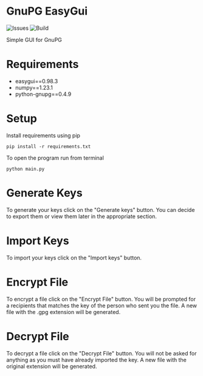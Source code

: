 # GnuPG EasyGui

![Issues](https://img.shields.io/github/issues/EddyDevProject/GnuPG-EasyGUI.svg)
![Build](https://app.travis-ci.com/github/EddyDevProject/GnuPG-EasyGUI/)

Simple GUI for GnuPG

# Requirements
- easygui==0.98.3
- numpy==1.23.1
- python-gnupg==0.4.9

# Setup
Install requirements using pip
 ```
pip install -r requirements.txt
```
To open the program run from terminal
```
python main.py
```
# Generate Keys
To generate your keys click on the "Generate keys" button. You can decide to export them or view them later in the appropriate section.
# Import Keys
To import your keys click on the "Import keys" button.
# Encrypt File
To encrypt a file click on the "Encrypt File" button. You will be prompted for a recipients that matches the key of the person who sent you the file. A new file with the .gpg extension will be generated.
# Decrypt File
To decrypt a file click on the "Decrypt File" button. You will not be asked for anything as you must have already imported the key. A new file with the original extension will be generated.


